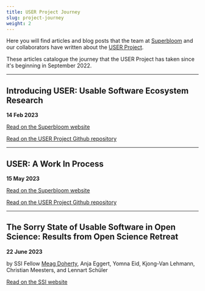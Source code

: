 ```yaml
---
title: USER Project Journey
slug: project-journey
weight: 2
---
```

Here you will find articles and blog posts that the team at [Superbloom](https://superbloom.design/) and our collaborators have written about the [USER Project](https://github.com/simplysecure/USER_project).

These articles catalogue the journey that the USER Project has taken since it's beginning in September 2022.

___

## Introducing USER: Usable Software Ecosystem Research

**14 Feb 2023**

[Read on the Superbloom website](https://simplysecure.org/blog/introducing-user-usable-software-ecosystem-research/)

[Read on the USER Project Github repository](https://github.com/simplysecure/USER_project/blob/main/blogs/Blog1-Introducing-USER-Usable-Software-Ecosystems-Research.md)

___

## USER: A Work In Process

**15 May 2023**

[Read on the Superbloom website](https://simplysecure.org/blog/user-a-work-in-process/)

[Read on the USER Project Github repository](https://github.com/simplysecure/USER_project/blob/main/blogs/Blog2-USER-A-Work-in-Progress.md)

___

## The Sorry State of Usable Software in Open Science: Results from Open Science Retreat

**22 June 2023**

by SSI Fellow [Meag Doherty](https://software.ac.uk/about/fellows/meag-doherty), Anja Eggert, Yomna Eid, Kjong-Van Lehmann, Christian Meesters, and Lennart Schüler

[Read on the SSI website](https://www.software.ac.uk/blog/2023-06-22-sorry-state-usable-software-open-science-results-open-science-retreat)
